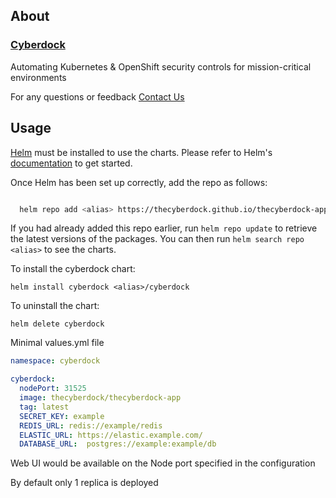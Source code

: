 ## About

### [Cyberdock](https://thecyberdock.com/)

Automating Kubernetes & OpenShift security controls for mission-critical environments

For any questions or feedback [Contact Us](mailto:welcome@thecyberdock.com)

## Usage

[Helm](https://helm.sh) must be installed to use the charts.  Please refer to
Helm's [documentation](https://helm.sh/docs) to get started.

Once Helm has been set up correctly, add the repo as follows:

``` sh

  helm repo add <alias> https://thecyberdock.github.io/thecyberdock-app/  
```

If you had already added this repo earlier, run `helm repo update` to retrieve
the latest versions of the packages.  You can then run `helm search repo
<alias>` to see the charts.

To install the cyberdock chart:

    helm install cyberdock <alias>/cyberdock

To uninstall the chart:

    helm delete cyberdock

  
 
Minimal values.yml file
  
  
```yml
namespace: cyberdock

cyberdock:
  nodePort: 31525
  image: thecyberdock/thecyberdock-app
  tag: latest
  SECRET_KEY: example
  REDIS_URL: redis://example/redis
  ELASTIC_URL: https://elastic.example.com/
  DATABASE_URL:  postgres://example:example/db


```

Web UI would be available on the Node port specified in the configuration

By default only 1 replica is deployed
